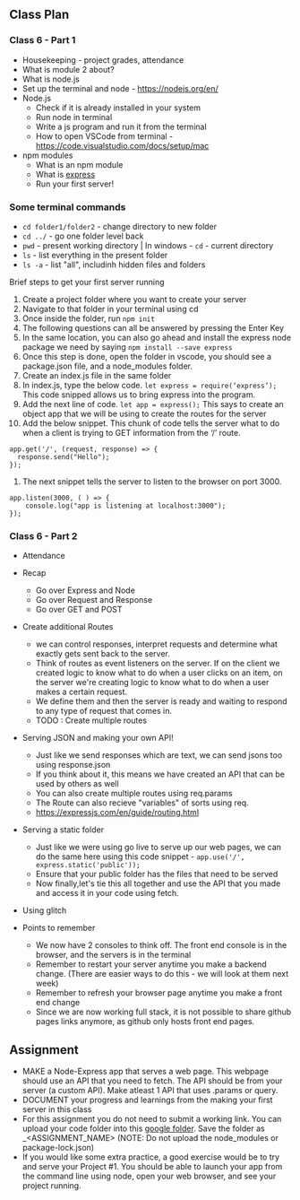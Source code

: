 ## Class Plan

### Class 6 - Part 1
* Housekeeping - project grades, attendance
* What is module 2 about?
* What is node.js
* Set up the terminal and node - https://nodejs.org/en/
* Node.js
  * Check if it is already installed in your system
  * Run node in terminal
  * Write a js program and run it from the terminal
  * How to open VSCode from terminal - https://code.visualstudio.com/docs/setup/mac
* npm modules
  * What is an npm module
  * What is [express](https://www.npmjs.com/package/express) 
  * Run your first server!   

### Some terminal commands
* `cd folder1/folder2` - change directory to new folder
* `cd ../` - go one folder level back
* `pwd` - present working directory | In windows - `cd` - current directory
* `ls` - list everything in the present folder
* `ls -a` - list "all", includinh hidden files and folders

Brief steps to get your first server running
1. Create a project folder where you want to create your server
2. Navigate to that folder in your terminal using cd
3. Once inside the folder, run `npm init`
4. The following questions can all be answered by pressing the Enter Key
5. In the same location, you can also go ahead and install the express node package we need by saying `npm install --save express`
6. Once this step is done, open the folder in vscode, you should see a package.json file, and a node_modules folder.
7. Create an index.js file in the same folder
8. In index.js, type the below code.
  `let express = require(‘express’);`
  This code snipped allows us to bring express into the program.
1. Add the next line of code. 
  `let app = express();`
  This says to create an object app that we will be using to create the routes for the server
1. Add the below snippet. This chunk of code tells the server what to do when a client is trying to GET information from the ‘/’ route.
```
app.get('/', (request, response) => {
  response.send("Hello");
});
```
1. The next snippet tells the server to listen to the browser on port 3000.
```
app.listen(3000, ( ) => {
    console.log("app is listening at localhost:3000");
});
```

### Class 6 - Part 2
* Attendance
* Recap
  * Go over Express and Node
  * Go over Request and Response
  * Go over GET and POST

* Create additional Routes 
  * we can control responses, interpret requests and determine what exactly gets sent back to the server. 
  * Think of routes as event listeners on the server. If on the client we created logic to know what to do when a user clicks on an item, on the server we're creating logic to know what to do when a user makes a certain request. 
  * We define them and then the server is ready and waiting to respond to any type of request that comes in.
  * TODO : Create multiple routes

* Serving JSON and making your own API!
  * Just like we send responses which are text, we can send jsons too using response.json
  * If you think about it, this means we have created an API that can be used by others as well
  * You can also create multiple routes using req.params 
  * The Route can also recieve "variables" of sorts using req.
  * https://expressjs.com/en/guide/routing.html

* Serving a static folder
  * Just like we were using go live to serve up our web pages, we can do the same here using this code snippet - `app.use('/', express.static('public'));`
  * Ensure that your public folder has the files that need to be served
  * Now finally,let's tie this all together and use the API that you made and access it in your code using fetch.

* Using glitch

* Points to remember
  * We now have 2 consoles to think off. The front end console is in the browser, and the servers is in the terminal
  * Remember to restart your server anytime you make a backend change. (There are easier ways to do this - we will look at them next week) 
  * Remember to refresh your browser page anytime you make a front end change
  * Since we are now working full stack, it is not possible to share github pages links anymore, as github only hosts front end pages. 


## Assignment
* MAKE a Node-Express app that serves a web page. This webpage should use an API that you need to fetch. The API should be from your server (a custom API). Make atleast 1 API that uses .params or query.
* DOCUMENT your progress and learnings from the making your first server in this class
* For this assignment you do not need to submit a working link. You can upload your code folder into this [google folder](https://drive.google.com/drive/folders/1OeZTE6uEKJ-qA1R-U0wX-MnoZMoYudoy?usp=sharing). Save the folder as <NAME>_<ASSIGNMENT_NAME> (NOTE: Do not upload the node_modules or package-lock.json)
* If you would like some extra practice, a good exercise would be to try and serve your Project #1. You should be able to launch your app from the command line using node, open your web browser, and see your project running.


 



